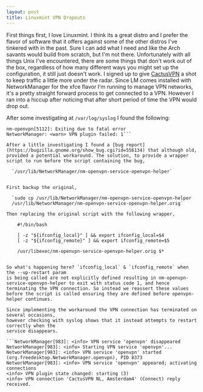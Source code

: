 ```yaml
---
layout: post
title: Linuxmint VPN Dropouts
---
```


First things first, I love Linuxmint. I think its a great distro and I prefer
the flavor of software that it offers against some of the other distros I've
tinkered with in the past. Sure I can add what I need and like the Arch savants would build from scratch, but I'm not there. Unfortunately with all things Unix I've encountered,
there are some things that don't work out of the box, regardless of how many different
ways you might set up the configuration, it still just doesn't work. I signed up to
give [CactusVPN](http://www.cactusvpn.com) a shot to keep traffic a little more under the radar. Since LM comes installed with NetworkManager for the xfce flavor I'm running to manage VPN networks, it's a pretty straight forward process to get connected to a VPN. However I ran into a hiccup after noticing that after short period of time the VPN would drop out.

After some investigating at `/var/log/syslog` I found the following:

```nm-openvpn[5112]: WARNING: Failed running command (--up/--down): external program exited with error status: 1
nm-openvpn[5112]: Exiting due to fatal error
NetworkManager: <warn> VPN plugin failed: 1```

After a little investigating I found a [bug report](https://bugzilla.gnome.org/show_bug.cgi?id=556134) that although old, provided a potential workaround. The solution, to provide a wrapper script to run before the script containing the bug,

  `/usr/lib/NetworkManager/nm-openvpn-service-openvpn-helper`


First backup the original,

  `sudo cp /usr/lib/NetworkManager/nm-openvpn-service-openvpn-helper
  /usr/lib/NetworkManager/nm-openvpn-service-openvpn-helper.orig`

Then replacing the original script with the following wrapper,

    #!/bin/bash

    [ -z "${ifconfig_local}" ] && export ifconfig_local=$4
    [ -z "${ifconfig_remote}" ] && export ifconfig_remote=$5

    /usr/libexec/nm-openvpn-service-openvpn-helper.orig $*


So what's happening here? `ifconfig_local` & `ifconfig_remote` when the --up-restart param
is being called are not explicitly defined resulting in nm-openvpn-service-openvpn-helper to exit with status code 1, and hence terminating the VPN connection. So instead we reassert these values before the script is called ensuring they are defined before openvpn-helper continues.

Since implementing the workaround the VPN connection has terminated on several occasions,
however checking with syslog shows that it instead attempts to restart correctly when the
service disappears.

```NetworkManager[983]: <info> VPN service 'openvpn' disappeared
NetworkManager[983]: <info> Starting VPN service 'openvpn'...
NetworkManager[983]: <info> VPN service 'openvpn' started (org.freedesktop.NetworkManager.openvpn), PID 8373
NetworkManager[983]: <info> VPN service 'openvpn' appeared; activating connections
<info> VPN plugin state changed: starting (3)
<info> VPN connection 'CactusVPN NL, Amsterdam4' (Connect) reply received.
```
